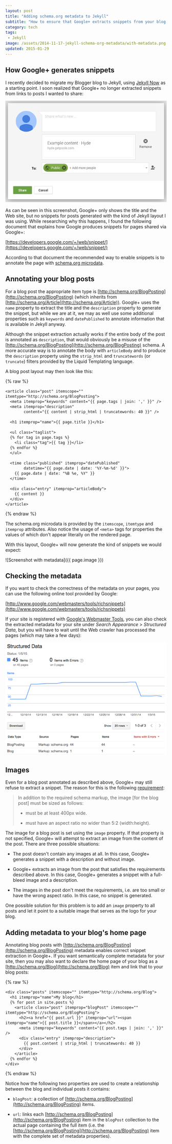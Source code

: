 ```yaml
---
layout: post
title: "Adding schema.org metadata to Jekyll"
subtitle: "How to ensure that Google+ extracts snippets from your blog posts"
category: tech
tags:
 - Jekyll
image: /assets/2014-11-17-jekyll-schema-org-metadata/with-metadata.png
updated: 2015-01-29
---
```


## How Google+ generates snippets

I recently decided to migrate my Blogger blog to Jekyll, using [Jekyll Now](https://github.com/barryclark/jekyll-now)
as a starting point. I soon realized that Google+ no longer extracted snippets from links to posts I wanted to share:

![Screenshot without metadata](/assets/2014-11-17-jekyll-schema-org-metadata/without-metadata.png)

As can be seen in this screenshot, Google+ only shows the title and the Web site, but no snippets for posts
generated with the kind of Jekyll layout I was using.
While researching why this happens, I found the following document that explains how Google produces
snippets for pages shared via Google+:

[https://developers.google.com/+/web/snippet/](https://developers.google.com/+/web/snippet/)

According to that document the recommended way to enable snippets is to annotate the page with
[schema.org microdata](http://schema.org/docs/gs.html).

## Annotating your blog posts

For a blog post the appropriate item type
is [http://schema.org/BlogPosting](http://schema.org/BlogPosting) (which inherits from
[http://schema.org/Article](http://schema.org/Article)).
Google+ uses the `name` property to extract the title and the `description` property to generate
the snippet, but while we are at it, we may as well use some additional properties such as
`keywords` and `datePublished` to annotate information that is available in Jekyll anyway.

Although the snippet extraction actually works if the entire body of the post is annotated as `description`,
that would obviously be a misuse of the [http://schema.org/BlogPosting](http://schema.org/BlogPosting) schema.
A more accurate way is to annotate the body with `articleBody` and to produce the `description` property
using the `strip_html` and `truncatewords` (or `truncate`) filters provided by the Liquid Templating language.

A blog post layout may then look like this:

{% raw %}
~~~ markup
<article class="post" itemscope="" itemtype="http://schema.org/BlogPosting">
  <meta itemprop="keywords" content="{{ page.tags | join: ',' }}" />
  <meta itemprop="description"
        content="{{ content | strip_html | truncatewords: 40 }}" />

  <h1 itemprop="name">{{ page.title }}</h1>

  <ul class="taglist">
  {% for tag in page.tags %}
    <li class="tag">{{ tag }}</li>
  {% endfor %}
  </ul>

  <time class="published" itemprop="datePublished"
        datetime="{{ page.date | date: '%Y-%m-%d' }}">
    {{ page.date | date: "%B %e, %Y" }}
  </time>

  <div class="entry" itemprop="articleBody">
    {{ content }}
  </div>
</article>
~~~
{% endraw %}

The schema.org microdata is provided by the `itemscope`, `itemtype` and `itemprop` attributes.
Also notice the usage of `<meta>` tags for properties the values of which don't appear literally on the rendered page.

With this layout, Google+ will now generate the kind of snippets we would expect:

![Screenshot with metadata]({{ page.image }})

## Checking the metadata

If you want to check the correctness of the metadata on your pages, you can use the following online tool
provided by Google:

[http://www.google.com/webmasters/tools/richsnippets](http://www.google.com/webmasters/tools/richsnippets)

If your site is registered with [Google's Webmaster Tools](https://www.google.com/webmasters/tools/), you can also
check the extracted metadata for your site under *Search Appearance* > *Structured Data*, but you will have to wait until the
Web crawler has processed the pages (which may take a few days):

![Webmaster Tools](/assets/2014-11-17-jekyll-schema-org-metadata/webmaster-tools.png)

## Images

Even for a blog post annotated as described above, Google+ may still refuse to extract a snippet.
The reason for this is the following [requirement](https://developers.google.com/+/web/snippet/article-rendering):

>   In addition to the required schema markup, the image [for the blog post] must be sized as follows:
>
>   * must be at least 400px wide.
>
>   * must have an aspect ratio no wider than 5:2 (width:height).

The image for a blog post is set using the `image` property. If that property is not specified, Google+ will
attempt to extract an image from the content of the post. There are three possible situations:

* The post doesn't contain any images at all. In this case, Google+ generates a snippet with a description
  and without image.

* Google+ extracts an image from the post that satisfies the requirements described above. In this case,
  Google+ generates a snippet with a full-bleed image and a description.

* The images in the post don't meet the requirements, i.e. are too small or have the wrong aspect ratio.
  In this case, no snippet is generated.

One possible solution for this problem is to add an `image` property to all posts and let it point
to a suitable image that serves as the logo for your blog.

## Adding metadata to your blog's home page

Annotating blog posts with [http://schema.org/BlogPosting](http://schema.org/BlogPosting) metadata
enables correct snippet extraction in Google+. If you want semantically complete metadata for your site,
then you may also want to declare the home page of your blog as a [http://schema.org/Blog](http://schema.org/Blog) item
and link that to your blog posts:

{% raw %}
~~~ markup
<div class="posts" itemscope="" itemtype="http://schema.org/Blog">
  <h1 itemprop="name">My blog</h1>
  {% for post in site.posts %}
    <article class="post" itemprop="blogPost" itemscope="" itemtype="http://schema.org/BlogPosting">
      <h2><a href="{{ post.url }}" itemprop="url"><span itemprop="name">{{ post.title }}</span></a></h2>
      <meta itemprop="keywords" content="{{ post.tags | join: ',' }}" />
      <div class="entry" itemprop="description">
        {{ post.content | strip_html | truncatewords: 40 }}
      </div>
    </article>
  {% endfor %}
</div>
~~~
{% endraw %}

Notice how the following two properties are used to create a relationship between the blog and
individual posts it contains:

* `blogPost`: a collection of [http://schema.org/BlogPosting](http://schema.org/BlogPosting) items.

* `url`: links each [http://schema.org/BlogPosting](http://schema.org/BlogPosting) item in the `blogPost`
  collection to the actual page containing the full item (i.e. the [http://schema.org/BlogPosting](http://schema.org/BlogPosting)
  item with the complete set of metadata properties).
